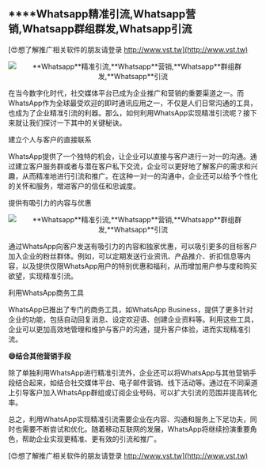 ## ****Whatsapp**精准引流,**Whatsapp**营销,**Whatsapp**群组群发,**Whatsapp**引流**

[😍想了解推广相关软件的朋友请登录 http://www.vst.tw](http://www.vst.tw)

 <center><img src="https://vst.tw/MP4/tuiguang/png/6.png" alt="**Whatsapp**精准引流,**Whatsapp**营销,**Whatsapp**群组群发,**Whatsapp**引流"></center>

在当今数字化时代，社交媒体平台已成为企业推广和营销的重要渠道之一。而WhatsApp作为全球最受欢迎的即时通讯应用之一，不仅是人们日常沟通的工具，也成为了企业精准引流的利器。那么，如何利用WhatsApp实现精准引流呢？接下来就让我们探讨一下其中的关键秘诀。

建立个人与客户的直接联系

WhatsApp提供了一个独特的机会，让企业可以直接与客户进行一对一的沟通。通过建立客户服务群或者与潜在客户私下交流，企业可以更好地了解客户的需求和兴趣，从而精准地进行引流和推广。在这种一对一的沟通中，企业还可以给予个性化的关怀和服务，增进客户的信任和忠诚度。

提供有吸引力的内容与优惠

 <center><img src="https://vst.tw/MP4/tuiguang/png/1.png" alt="**Whatsapp**精准引流,**Whatsapp**营销,**Whatsapp**群组群发,**Whatsapp**引流"></center>

通过WhatsApp向客户发送有吸引力的内容和独家优惠，可以吸引更多的目标客户加入企业的粉丝群体。例如，可以定期发送行业资讯、产品推介、折扣信息等内容，以及提供仅限WhatsApp用户的特别优惠和福利，从而增加用户参与度和购买欲望，实现精准引流。

利用WhatsApp商务工具

WhatsApp已推出了专门的商务工具，如WhatsApp Business，提供了更多针对企业的功能，包括自动回复消息、设定欢迎语、创建企业资料等。利用这些工具，企业可以更加高效地管理和维护与客户的沟通，提升客户体验，进而实现精准引流。

**😄结合其他营销手段**

除了单独利用WhatsApp进行精准引流外，企业还可以将WhatsApp与其他营销手段结合起来，如结合社交媒体平台、电子邮件营销、线下活动等。通过在不同渠道上引导客户加入WhatsApp群组或订阅企业号码，可以扩大引流的范围并提高转化率。

总之，利用WhatsApp实现精准引流需要企业在内容、沟通和服务上下足功夫，同时也需要不断尝试和优化。随着移动互联网的发展，WhatsApp将继续扮演重要角色，帮助企业实现更精准、更有效的引流和推广。

[😍想了解推广相关软件的朋友请登录 http://www.vst.tw](http://www.vst.tw)



